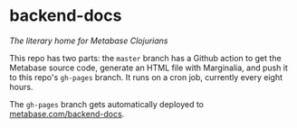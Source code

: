 # backend-docs

_The literary home for Metabase Clojurians_

This repo has two parts: the `master` branch has a Github action to get the Metabase source code, generate an HTML file
with Marginalia, and push it to this repo's `gh-pages` branch. It runs on a cron job, currently every eight hours.

The `gh-pages` branch gets automatically deployed to
[metabase.com/backend-docs](https://www.metabase.com/backend-docs/).

